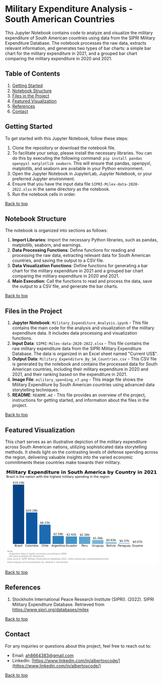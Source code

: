 # Military Expenditure Analysis - South American Countries

This Jupyter Notebook contains code to analyze and visualize the military expenditure of South American countries using data from the SIPRI Military Expenditure Database. The notebook processes the raw data, extracts relevant information, and generates two types of bar charts: a simple bar chart for the military expenditure in 2021, and a grouped bar chart comparing the military expenditure in 2020 and 2021.

## Table of Contents

1. [Getting Started](#getting-started)
2. [Notebook Structure](#notebook-structure)
3. [Files in the Project](#files-in-the-project)
4. [Featured Visualization](#featured-visualization)
5. [References](#references)
6. [Contact](#contact)

## Getting Started <a name="getting-started"></a>

To get started with this Jupyter Notebook, follow these steps:

1. Clone the repository or download the notebook file.
2. To facilitate your setup, please install the necessary libraries. You can do this by executing the following command: `pip install pandas openpyxl matplotlib seaborn`. This will ensure that pandas, openpyxl, matplotlib, and seaborn are available in your Python environment.
3. Open the Jupyter Notebook in JupyterLab, Jupyter Notebook, or your preferred Jupyter environment.
4. Ensure that you have the input data file `SIPRI-Milex-data-2020-2022.xlsx` in the same directory as the notebook.
5. Run the notebook cells in order.

[Back to top](#military-expenditure-analysis---south-american-countries)

## Notebook Structure <a name="notebook-structure"></a>

The notebook is organized into sections as follows:

1. **Import Libraries**: Import the necessary Python libraries, such as pandas, matplotlib, seaborn, and warnings.
2. **Data Processing Functions**: Define functions for reading and processing the raw data, extracting relevant data for South American countries, and saving the output to a CSV file.
3. **Data Visualization Functions**: Define functions for generating a bar chart for the military expenditure in 2021 and a grouped bar chart comparing the military expenditure in 2020 and 2021.
4. **Main Execution**: Call the functions to read and process the data, save the output to a CSV file, and generate the bar charts.

[Back to top](#military-expenditure-analysis---south-american-countries)

## Files in the Project <a name="files-in-the-project"></a>

1. **Jupyter Notebook**: `Military_Expenditure_Analysis.ipynb` - This file contains the main code for the analysis and visualization of the military expenditure data. It includes data processing and visualization functions.
2. **Input Data**: `SIPRI-Milex-data-2020-2022.xlsx` - This file contains the raw military expenditure data from the SIPRI Military Expenditure Database. The data is organized in an Excel sheet named "Current US$".
3. **Output Data**: `Military_Expenditure_By_SA_Countries.csv` - This CSV file is generated by the notebook and contains the processed data for South American countries, including their military expenditure in 2020 and 2021, and their ranking based on the expenditure in 2021.
4. **Image File**: `military_spending_v7.png` - This image file shows the Military Expenditure by South American countries using advanced data storytelling techniques.
5. **README**: `README.md` - This file provides an overview of the project, instructions for getting started, and information about the files in the project.

[Back to top](#military-expenditure-analysis---south-american-countries)

## Featured Visualization <a name="featured-visualization"></a>

This chart serves as an illustrative depiction of the military expenditure across South American nations, utilizing sophisticated data storytelling methods.  It sheds light on the contrasting levels of defense spending across the region, delivering valuable insights into the varied economic commitments these countries make towards their military.

![](military_spending_v7.jpg)

[Back to top](#military-expenditure-analysis---south-american-countries)

## References <a name="references"></a>

1. Stockholm International Peace Research Institute (SIPRI). (2022). SIPRI Military Expenditure Database. Retrieved from https://www.sipri.org/databases/milex

[Back to top](#military-expenditure-analysis---south-american-countries)

## Contact <a name="contact"></a>

For any inquiries or questions about this project, feel free to reach out to:

- Email: [ah8664383@gmail.com](ah8664383@gmail.com)
- LinkedIn: [https://www.linkedin.com/in/albertoscode/](https://www.linkedin.com/in/albertoscode/)

[Back to top](#military-expenditure-analysis---south-american-countries)
